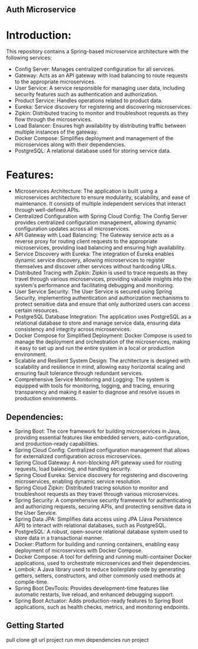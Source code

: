 ## Auth Microservice
# Introduction:
This repository contains a Spring-based microservice architecture with the following services:
- Config Server: Manages centralized configuration for all services.
- Gateway: Acts as an API gateway with load balancing to route requests to the appropriate microservices.
- User Service: A service responsible for managing user data, including security features such as authentication and authorization.
- Product Service: Handles operations related to product data.
- Eureka: Service discovery for registering and discovering microservices.
- Zipkin: Distributed tracing to monitor and troubleshoot requests as they flow through the microservices.
- Load Balancer: Ensures high availability by distributing traffic between multiple instances of the gateway.
- Docker Compose: Simplifies deployment and management of the microservices along with their dependencies.
- PostgreSQL: A relational database used for storing service data.

# Features:
- Microservices Architecture: The application is built using a microservices architecture to ensure modularity, scalability, and ease of maintenance. It consists of multiple independent services that interact through well-defined APIs.
- Centralized Configuration with Spring Cloud Config: The Config Server provides centralized configuration management, allowing dynamic configuration updates across all microservices.
- API Gateway with Load Balancing: The Gateway service acts as a reverse proxy for routing client requests to the appropriate microservices, providing load balancing and ensuring high availability.
- Service Discovery with Eureka: The integration of Eureka enables dynamic service discovery, allowing microservices to register themselves and discover other services without hardcoding URLs.
- Distributed Tracing with Zipkin: Zipkin is used to trace requests as they travel through various microservices, providing valuable insights into the system's performance and facilitating debugging and monitoring.
- User Service Security: The User Service is secured using Spring Security, implementing authentication and authorization mechanisms to protect sensitive data and ensure that only authorized users can access certain resources.
- PostgreSQL Database Integration: The application uses PostgreSQL as a relational database to store and manage service data, ensuring data consistency and integrity across microservices.
- Docker Compose for Simplified Deployment: Docker Compose is used to manage the deployment and orchestration of the microservices, making it easy to set up and run the entire system in a local or production environment.
- Scalable and Resilient System Design: The architecture is designed with scalability and resilience in mind, allowing easy horizontal scaling and ensuring fault tolerance through redundant services.
- Comprehensive Service Monitoring and Logging: The system is equipped with tools for monitoring, logging, and tracing, ensuring transparency and making it easier to diagnose and resolve issues in production environments.

## Dependencies:
- Spring Boot: The core framework for building microservices in Java, providing essential features like embedded servers, auto-configuration, and production-ready capabilities.
- Spring Cloud Config: Centralized configuration management that allows for externalized configuration across microservices.
- Spring Cloud Gateway: A non-blocking API gateway used for routing requests, load balancing, and handling security.
- Spring Cloud Eureka: Service discovery for registering and discovering microservices, enabling dynamic service resolution.
- Spring Cloud Zipkin: Distributed tracing solution to monitor and troubleshoot requests as they travel through various microservices.
- Spring Security: A comprehensive security framework for authenticating and authorizing requests, securing APIs, and protecting sensitive data in the User Service.
- Spring Data JPA: Simplifies data access using JPA (Java Persistence API) to interact with relational databases, such as PostgreSQL.
- PostgreSQL: A robust, open-source relational database system used to store data in a transactional manner.
- Docker: Platform for building and running containers, enabling easy deployment of microservices with Docker Compose.
- Docker Compose: A tool for defining and running multi-container Docker applications, used to orchestrate microservices and their dependencies.
- Lombok: A Java library used to reduce boilerplate code by generating getters, setters, constructors, and other commonly used methods at compile-time.
- Spring Boot DevTools: Provides development-time features like automatic restarts, live reload, and enhanced debugging support.
- Spring Boot Actuator: Adds production-ready features to Spring Boot applications, such as health checks, metrics, and monitoring endpoints.
  
## Getting Started
pull clone git url project
run mvn dependencies
run project


